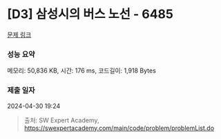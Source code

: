 # [D3] 삼성시의 버스 노선 - 6485 

[문제 링크](https://swexpertacademy.com/main/code/problem/problemDetail.do?contestProbId=AWczm7QaACgDFAWn) 

### 성능 요약

메모리: 50,836 KB, 시간: 176 ms, 코드길이: 1,918 Bytes

### 제출 일자

2024-04-30 19:24



> 출처: SW Expert Academy, https://swexpertacademy.com/main/code/problem/problemList.do